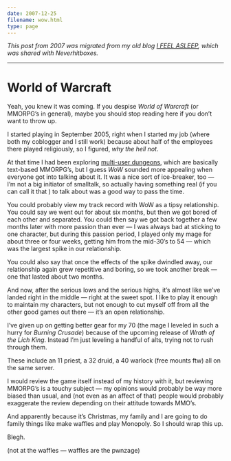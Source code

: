 ```yaml
---
date: 2007-12-25
filename: wow.html
type: page
---
```


_This post from 2007 was migrated from my old blog [I FEEL
ASLEEP](https://ifeelasleep.wordpress.com/), which was shared with
Neverhitboxes._

---

# World of Warcraft

Yeah, you knew it was coming. If you despise _World of Warcraft_ (or MMORPG’s in
general), maybe you should stop reading here if you don’t want to throw up.

I started playing in September 2005, right when I started my job (where both my
coblogger and I still work) because about half of the employees there played
religiously, so I figured, _why the hell not_.

At that time I had been exploring [multi-user
dungeons](http://en.wikipedia.org/wiki/MUD), which are basically text-based
MMORPG’s, but I guess _WoW_ sounded more appealing when everyone got into
talking about it. It was a nice sort of ice-breaker, too — I’m not a big
initiator of smalltalk, so actually having something real (if you can call it
that ) to talk about was a good way to pass the time.

You could probably view my track record with WoW as a tipsy relationship. You
could say we went out for about six months, but then we got bored of each other
and separated. You could then say we got back together a few months later with
more passion than ever — I was always bad at sticking to one character, but
during this passion period, I played only my mage for about three or four weeks,
getting him from the mid-30’s to 54 — which was the largest spike in our
relationship.

You could also say that once the effects of the spike dwindled away, our
relationship again grew repetitive and boring, so we took another break — one
that lasted about two months.

And now, after the serious lows and the serious highs, it’s almost like we’ve
landed right in the middle — right at the sweet spot. I like to play it enough
to maintain my characters, but not enough to cut myself off from all the other
good games out there — it’s an open relationship.

I’ve given up on getting better gear for my 70 (the mage I leveled in such a
hurry for _Burning Crusade_) because of the upcoming release of _Wrath of the
Lich King_. Instead I’m just leveling a handful of alts, trying not to rush
through them.

These include an 11 priest, a 32 druid, a 40 warlock (free mounts ftw) all on
the same server.

I would review the game itself instead of my history with it, but reviewing
MMORPG’s is a touchy subject — my opinions would probably be way more biased
than usual, and (not even as an affect of that) people would probably exaggerate
the review depending on their attitude towards MMO’s.

And apparently because it’s Christmas, my family and I are going to do family
things like make waffles and play Monopoly. So I should wrap this up.

Blegh.

(not at the waffles — waffles are the pwnzage)
